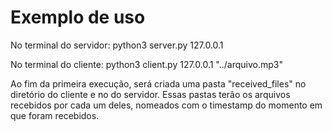 # Exemplo de uso

No terminal do servidor: python3 server.py 127.0.0.1

No terminal do cliente: python3 client.py 127.0.0.1 "../arquivo.mp3"

Ao fim da primeira execução, será criada uma pasta "received_files" no diretório do cliente e no do servidor. Essas pastas terão os arquivos recebidos por cada um deles, nomeados com o timestamp do momento em que foram recebidos.